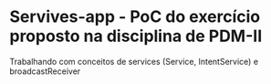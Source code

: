 # Servives-app - PoC do exercício proposto na disciplina de PDM-II

Trabalhando com conceitos de services (Service, IntentService) e broadcastReceiver 
